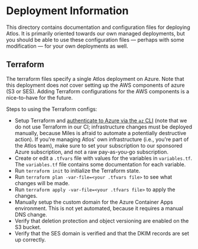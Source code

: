 # Deployment Information

This directory contains documentation and configuration files for deploying Atlos. It is primarily oriented towards our own managed deployments, but you should be able to use these configuration files — perhaps with some modification — for your own deployments as well.

## Terraform

The terraform files specify a single Atlos deployment on Azure. Note that this deployment does *not* cover setting up the AWS components of azure (S3 or SES). Adding Terraform configurations for the AWS components is a nice-to-have for the future.

Steps to using the Terraform configs:

* Setup Terraform and [authenticate to Azure via the `az` CLI](https://registry.terraform.io/providers/hashicorp/azurerm/latest/docs/guides/azure_cli) (note that we do not use Terraform in our CI; infrastructure changes must be deployed manually, because Miles is afraid to automate a potentially destructive action). If you're managing Atlos' own infrastructure (i.e., you're part of the Atlos team), make sure to set your subscription to our sponsored Azure subscription, and not a raw pay-as-you-go subscription.
* Create or edit a `.tfvars` file with values for the variables in `variables.tf`. The `variables.tf` file contains some documentation for each variable.
* Run `terraform init` to initialize the Terraform state.
* Run `terraform plan -var-file=<your .tfvars file>` to see what changes will be made.
* Run `terraform apply -var-file=<your .tfvars file>` to apply the changes.
* Manually setup the custom domain for the Azure Container Apps environment. This is not yet automated, because it requires a manual DNS change.
* Verify that deletion protection and object versioning are enabled on the S3 bucket.
* Verify that the SES domain is verified and that the DKIM records are set up correctly.
